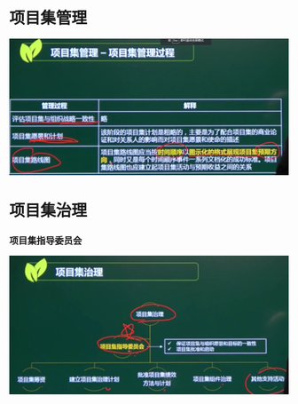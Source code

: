 # 项目集管理

![image-20210510142301361](../picture/image-20210510142301361.png)







# 项目集治理

### 项目集指导委员会

![image-20210510142351390](../picture/image-20210510142351390.png)























